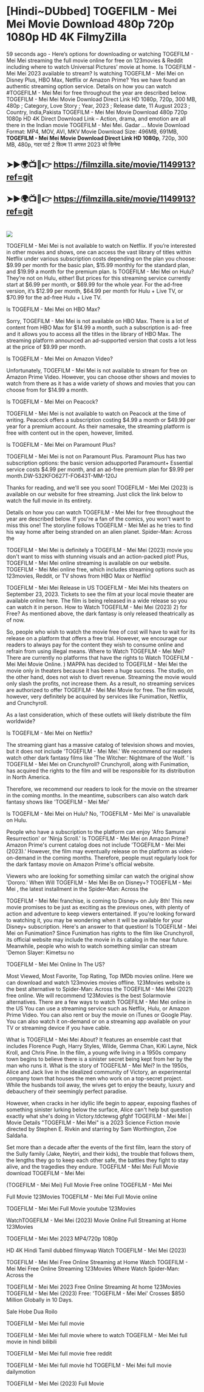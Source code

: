 # [Hindi~DUbbed] TOGEFILM - Mei Mei Movie Download 480p 720p 1080p HD 4K FilmyZilla


59 seconds ago - Here’s options for downloading or watching TOGEFILM - Mei Mei streaming the full movie online for free on 123movies & Reddit including where to watch Universal Pictures’ movie at home. Is TOGEFILM - Mei Mei 2023 available to stream? Is watching TOGEFILM - Mei Mei on Disney Plus, HBO Max, Netflix or Amazon Prime? Yes we have found an authentic streaming option service. Details on how you can watch #TOGEFILM - Mei Mei for free throughout the year are described below. TOGEFILM - Mei Mei Movie Download Direct Link HD 1080p, 720p, 300 MB, 480p ; Category, Love Story ; Year, 2023 ; Release date, 11 August 2023 ; Country, India,Pakista TOGEFILM - Mei Mei Movie Download 480p 720p 1080p HD 4K Direct Download Link – Action, drama, and emotion are all there in the Indian movie TOGEFILM - Mei Mei. Gadar ...
Movie Download Format: MP4, MOV, AVI, MKV
Movie Download Size: 496MB, 691MB, **TOGEFILM - Mei Mei Movie Download Direct Link HD 1080p**, 720p, 300 MB, 480p, गदर पार्ट 2 फिल्म 11 अगस्त 2023 को सिनेमा

## ➤►🌍📺📱👉   https://filmzilla.site/movie/1149913?ref=git

## ➤►🌍📺📱👉   https://filmzilla.site/movie/1149913?ref=git

#

<img src="https://image.tmdb.org/t/p/w780/?" />

TOGEFILM - Mei Mei is not available to watch on Netflix. If you’re interested in other movies and shows, one can access the vast library of titles within Netflix under various subscription costs depending on the plan you choose: $9.99 per month for the basic plan, $15.99 monthly for the standard plan, and $19.99 a month for the premium plan. Is TOGEFILM - Mei Mei on Hulu? They’re not on Hulu, either! But prices for this streaming service currently start at $6.99 per month, or $69.99 for the whole year. For the ad-free version, it’s $12.99 per month, $64.99 per month for Hulu + Live TV, or $70.99 for the ad-free Hulu + Live TV.

Is TOGEFILM - Mei Mei on HBO Max?

Sorry, TOGEFILM - Mei Mei is not available on HBO Max. There is a lot of content from HBO Max for $14.99 a month, such a subscription is ad- free and it allows you to access all the titles in the library of HBO Max. The streaming platform announced an ad-supported version that costs a lot less at the price of $9.99 per month.

Is TOGEFILM - Mei Mei on Amazon Video?

Unfortunately, TOGEFILM - Mei Mei is not available to stream for free on Amazon Prime Video. However, you can choose other shows and movies to watch from there as it has a wide variety of shows and movies that you can choose from for $14.99 a month.

Is TOGEFILM - Mei Mei on Peacock?

TOGEFILM - Mei Mei is not available to watch on Peacock at the time of writing. Peacock offers a subscription costing $4.99 a month or $49.99 per year for a premium account. As their namesake, the streaming platform is free with content out in the open, however, limited.

Is TOGEFILM - Mei Mei on Paramount Plus?

TOGEFILM - Mei Mei is not on Paramount Plus. Paramount Plus has two subscription options: the basic version adsupported Paramount+ Essential service costs $4.99 per month, and an ad-free premium plan for $9.99 per month.DW-532KFO627T-FO643T-MM-120J

Thanks for reading, and we'll see you soon! TOGEFILM - Mei Mei (2023) is available on our website for free streaming. Just click the link below to watch the full movie in its entirety.

Details on how you can watch TOGEFILM - Mei Mei for free throughout the year are described below. If you're a fan of the comics, you won't want to miss this one! The storyline follows TOGEFILM - Mei Mei as he tries to find his way home after being stranded on an alien planet. Spider-Man: Across the

TOGEFILM - Mei Mei is definitely a TOGEFILM - Mei Mei (2023) movie you don't want to miss with stunning visuals and an action-packed plot! Plus, TOGEFILM - Mei Mei online streaming is available on our website. TOGEFILM - Mei Mei online free, which includes streaming options such as 123movies, Reddit, or TV shows from HBO Max or Netflix!

TOGEFILM - Mei Mei Release in US TOGEFILM - Mei Mei hits theaters on September 23, 2023. Tickets to see the film at your local movie theater are available online here. The film is being released in a wide release so you can watch it in person. How to Watch TOGEFILM - Mei Mei (2023) 2) for Free? As mentioned above, the dark fantasy is only released theatrically as of now.

So, people who wish to watch the movie free of cost will have to wait for its release on a platform that offers a free trial. However, we encourage our readers to always pay for the content they wish to consume online and refrain from using illegal means. Where to Watch TOGEFILM - Mei Mei? There are currently no platforms that have the rights to Watch TOGEFILM - Mei Mei Movie Online. ) MAPPA has decided to TOGEFILM - Mei Mei the movie only in theaters because it has been a huge success. The studio, on the other hand, does not wish to divert revenue. Streaming the movie would only slash the profits, not increase them. As a result, no streaming services are authorized to offer TOGEFILM - Mei Mei Movie for free. The film would, however, very definitely be acquired by services like Funimation, Netflix, and Crunchyroll.

As a last consideration, which of these outlets will likely distribute the film worldwide?

Is TOGEFILM - Mei Mei on Netflix?

The streaming giant has a massive catalog of television shows and movies, but it does not include 'TOGEFILM - Mei Mei.' We recommend our readers watch other dark fantasy films like 'The Witcher: Nightmare of the Wolf. ' Is TOGEFILM - Mei Mei on Crunchyroll? Crunchyroll, along with Funimation, has acquired the rights to the film and will be responsible for its distribution in North America.

Therefore, we recommend our readers to look for the movie on the streamer in the coming months. In the meantime, subscribers can also watch dark fantasy shows like 'TOGEFILM - Mei Mei'

Is TOGEFILM - Mei Mei on Hulu? No, 'TOGEFILM - Mei Mei' is unavailable on Hulu.

People who have a subscription to the platform can enjoy 'Afro Samurai Resurrection' or 'Ninja Scroll.' Is TOGEFILM - Mei Mei on Amazon Prime? Amazon Prime's current catalog does not include 'TOGEFILM - Mei Mei (2023).' However, the film may eventually release on the platform as video-on-demand in the coming months. Therefore, people must regularly look for the dark fantasy movie on Amazon Prime's official website.

Viewers who are looking for something similar can watch the original show 'Dororo.' When Will TOGEFILM - Mei Mei Be on Disney+? TOGEFILM - Mei Mei , the latest installment in the Spider-Man: Across the

TOGEFILM - Mei Mei franchise, is coming to Disney+ on July 8th! This new movie promises to be just as exciting as the previous ones, with plenty of action and adventure to keep viewers entertained. If you're looking forward to watching it, you may be wondering when it will be available for your Disney+ subscription. Here's an answer to that question! Is TOGEFILM - Mei Mei on Funimation? Since Funimation has rights to the film like Crunchyroll, its official website may include the movie in its catalog in the near future. Meanwhile, people who wish to watch something similar can stream 'Demon Slayer: Kimetsu no

TOGEFILM - Mei Mei Online In The US?

Most Viewed, Most Favorite, Top Rating, Top IMDb movies online. Here we can download and watch 123movies movies offline. 123Movies website is the best alternative to Spider-Man: Across the TOGEFILM - Mei Mei (2021) free online. We will recommend 123Movies is the best Solarmovie alternatives. There are a few ways to watch TOGEFILM - Mei Mei online in the US You can use a streaming service such as Netflix, Hulu, or Amazon Prime Video. You can also rent or buy the movie on iTunes or Google Play. You can also watch it on-demand or on a streaming app available on your TV or streaming device if you have cable.

What is TOGEFILM - Mei Mei About? It features an ensemble cast that includes Florence Pugh, Harry Styles, Wilde, Gemma Chan, KiKi Layne, Nick Kroll, and Chris Pine. In the film, a young wife living in a 1950s company town begins to believe there is a sinister secret being kept from her by the man who runs it. What is the story of TOGEFILM - Mei Mei? In the 1950s, Alice and Jack live in the idealized community of Victory, an experimental company town that houses the men who work on a top-secret project. While the husbands toil away, the wives get to enjoy the beauty, luxury and debauchery of their seemingly perfect paradise.

However, when cracks in her idyllic life begin to appear, exposing flashes of something sinister lurking below the surface, Alice can't help but question exactly what she's doing in Victory.tdctewsg gfghf TOGEFILM - Mei Mei | Movie Details "TOGEFILM - Mei Mei" is a 2023 Science Fiction movie directed by Stephen E. Rivkin and starring by Sam Worthington, Zoe Saldaña.

Set more than a decade after the events of the first film, learn the story of the Sully family (Jake, Neytiri, and their kids), the trouble that follows them, the lengths they go to keep each other safe, the battles they fight to stay alive, and the tragedies they endure. TOGEFILM - Mei Mei Full Movie download TOGEFILM - Mei Mei

(TOGEFILM - Mei Mei) Full Movie Free online TOGEFILM - Mei Mei

Full Movie 123Movies TOGEFILM - Mei Mei Full Movie online

TOGEFILM - Mei Mei Full Movie youtube 123Movies

WatchTOGEFILM - Mei Mei (2023) Movie Online Full Streaming at Home 123Movies

TOGEFILM - Mei Mei 2023 MP4/720p 1080p

HD 4K Hindi Tamil dubbed filmywap Watch TOGEFILM - Mei Mei (2023)

TOGEFILM - Mei Mei Free Online Streaming at Home Watch TOGEFILM - Mei Mei Free Online Streaming 123Movies Where Watch Spider-Man: Across the

TOGEFILM - Mei Mei 2023 Free Online Streaming At home 123Movies TOGEFILM - Mei Mei (2023) Free: 'TOGEFILM - Mei Mei' Crosses $850 Million Globally in 10 Days.

Sale Hobe Dua Roilo

TOGEFILM - Mei Mei full movie

TOGEFILM - Mei Mei full movie where to watch TOGEFILM - Mei Mei full movie in hindi bilibili

TOGEFILM - Mei Mei full movie free reddit

TOGEFILM - Mei Mei full movie hd TOGEFILM - Mei Mei full movie dailymotion

TOGEFILM - Mei Mei (2023) Full Movie